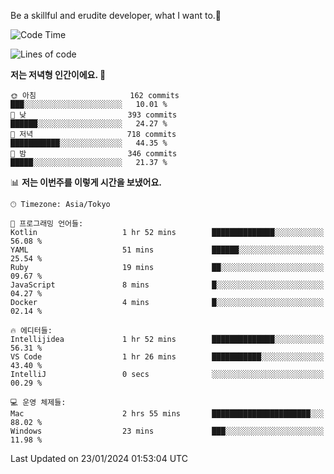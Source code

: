 Be a skillful and erudite developer, what I want to.👶

<!--START_SECTION:waka-->
![Code Time](http://img.shields.io/badge/Code%20Time-420%20hrs%2058%20mins-blue)

![Lines of code](https://img.shields.io/badge/%EC%A0%80%EB%8A%94%20%EC%97%AC%ED%83%9C%EA%B9%8C%EC%A7%80%20-756.1%20thousand%20%EC%A4%84%EC%9D%98%20%EC%BD%94%EB%93%9C%EB%A5%BC%20%EC%9E%91%EC%84%B1%ED%96%88%EC%96%B4%EC%9A%94.-blue)

**저는 저녁형 인간이에요. 🦉** 

```text
🌞 아침                     162 commits         ███░░░░░░░░░░░░░░░░░░░░░░   10.01 % 
🌆 낮　                     393 commits         ██████░░░░░░░░░░░░░░░░░░░   24.27 % 
🌃 저녁                     718 commits         ███████████░░░░░░░░░░░░░░   44.35 % 
🌙 밤　                     346 commits         █████░░░░░░░░░░░░░░░░░░░░   21.37 % 
```


📊 **저는 이번주를 이렇게 시간을 보냈어요.** 

```text
🕑︎ Timezone: Asia/Tokyo

💬 프로그래밍 언어들: 
Kotlin                   1 hr 52 mins        ██████████████░░░░░░░░░░░   56.08 % 
YAML                     51 mins             ██████░░░░░░░░░░░░░░░░░░░   25.54 % 
Ruby                     19 mins             ██░░░░░░░░░░░░░░░░░░░░░░░   09.67 % 
JavaScript               8 mins              █░░░░░░░░░░░░░░░░░░░░░░░░   04.27 % 
Docker                   4 mins              █░░░░░░░░░░░░░░░░░░░░░░░░   02.14 % 

🔥 에디터들: 
Intellijidea             1 hr 52 mins        ██████████████░░░░░░░░░░░   56.31 % 
VS Code                  1 hr 26 mins        ███████████░░░░░░░░░░░░░░   43.40 % 
IntelliJ                 0 secs              ░░░░░░░░░░░░░░░░░░░░░░░░░   00.29 % 

💻 운영 체제들: 
Mac                      2 hrs 55 mins       ██████████████████████░░░   88.02 % 
Windows                  23 mins             ███░░░░░░░░░░░░░░░░░░░░░░   11.98 % 
```


 Last Updated on 23/01/2024 01:53:04 UTC
<!--END_SECTION:waka-->

